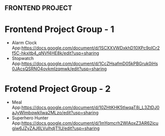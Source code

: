 ## FRONTEND PROJECT 
# Frontend Project Group - 1
  - Alarm Clock App:https://docs.google.com/document/d/1SCXXVWDxkhD10XPc9oICr2f5C-hkxitb4_qNVf4HE8k/edit?usp=sharing
  - Stopwatch App:https://docs.google.com/document/d/1CcZHsafmD05kPBGruk0iHs0JAcsQSRNO4ovkmIzqmwk/edit?usp=sharing
# Frotend Project Group - 2
   - Meal App:https://docs.google.com/document/d/10ZHtKHK5tlwqaT8i_L3ZtDJ0aJyWImbqwkIlwa2MLzo/edit?usp=sharing
   - Superhero Hunter App:https://docs.google.com/document/d/1mYqmcrh2WlAoxZ3AR62icugjw6JZyZAJ6LVulhdjT1U/edit?usp=sharing
   